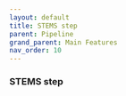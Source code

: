 ```yaml
---
layout: default
title: STEMS step
parent: Pipeline
grand_parent: Main Features
nav_order: 10
---
```

### STEMS step
